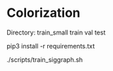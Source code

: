 # Colorization

Directory:
          train_small
          train
          val
          test

pip3 install -r requirements.txt

./scripts/train_siggraph.sh
